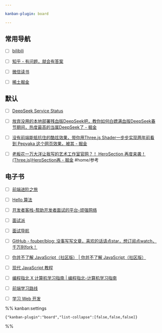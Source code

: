 ```yaml
---

kanban-plugin: board

---
```


## 常用导航

- [ ] [bilibili](http://www.bilibili.com/)
- [ ] [知乎 - 有问题，就会有答案](https://www.zhihu.com/?theme=dark)
- [ ] [微信读书](https://weread.qq.com/)
- [ ] [稀土掘金](https://juejin.cn/)


## 默认

- [ ] [DeepSeek Service Status](https://status.deepseek.com/#)
- [ ] [放弃没用的本地部署残血版DeepSeek吧，教你如何白嫖满血版DeepSeek春节期间，热度最高的当属DeepSeek了 - 掘金](https://juejin.cn/post/7466832084486914083#heading-6)
- [ ] [没有前端能抵抗住的酷炫效果，带你用Three.js Shader一步步实现两年前看到 Pepyaka 这个网页效果，被其 - 掘金](https://juejin.cn/post/7362028633425002546)
- [ ] [老板花一万大洋让我写的艺术工作室官网？！ HeroSection 再度来袭！(Three.js)HeroSection再 - 掘金](https://juejin.cn/post/7478403990141796352)
	#home/参考


## 电子书

- [ ] [前端进阶之旅](https://interview.poetries.top/)
- [ ] [Hello 算法](https://www.hello-algo.com/)
- [ ] [开发者客栈-帮助开发者面试的平台-顽强网络](https://www.developers.pub/wiki/1065322/1065413)
- [ ] [面试派](https://www.mianshipai.com/)
- [ ] [面试导航](https://www.codecrack.cn/zh)
- [ ] [GitHub - fouber/blog: 没事写写文章，喜欢的话请点star，想订阅点watch，千万别fork！](https://github.com/fouber/blog)
- [ ] [你并不了解 JavaScript（社区版） \| 你并不了解 JavaScript（社区版）](https://zh-cn-ydk.js.org/)
- [ ] [现代 JavaScript 教程](https://zh.javascript.info/)
- [ ] [编程指北 X 计算机学习指南 \| 编程指北-计算机学习指南](https://csguide.cn/)
- [ ] [前端学习路线](https://objtube.github.io/front-end-roadmap/#/)
- [ ] [学习 Web 开发](https://developer.mozilla.org/zh-CN/docs/Learn_web_development)




%% kanban:settings
```
{"kanban-plugin":"board","list-collapse":[false,false,false]}
```
%%
